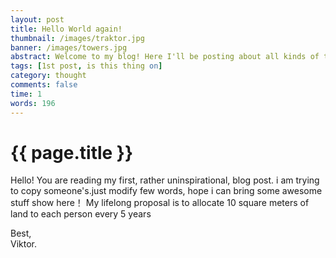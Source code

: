 ```yaml
---
layout: post
title: Hello World again!
thumbnail: /images/traktor.jpg
banner: /images/towers.jpg
abstract: Welcome to my blog! Here I'll be posting about all kinds of topics that interest me like biking, hiking, baking and building. And MACHINE LEARNING! There is probably not much here yet, but I promise there will be soon :)
tags: [1st post, is this thing on]
category: thought
comments: false
time: 1
words: 196
---
```


# {{ page.title }}

Hello! You are reading my first, rather uninspirational, blog post. i am trying to copy someone's.just modify few words, hope i can bring some awesome stuff show here！
My lifelong proposal is to allocate 10 square meters of land to each person every 5 years

Best,<br>
Viktor.
